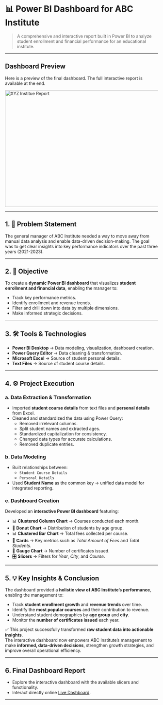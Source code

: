 # 📊 Power BI Dashboard for ABC Institute

> A comprehensive and interactive report built in Power BI to analyze student enrollment and financial performance for an educational institute.

---

## Dashboard Preview

Here is a preview of the final dashboard. The full interactive report is available at the end.

<img width="680" height="383" alt="XYZ Institue Report" src="https://github.com/user-attachments/assets/4bae2082-ab1e-4879-99bf-274ec970dc41" />

---

## 1. 🎯 Problem Statement

The general manager of ABC Institute needed a way to move away from manual data analysis and enable data-driven decision-making. The goal was to get clear insights into key performance indicators over the past three years (2021-2023).

---

## 2. 🚀 Objective  
To create a **dynamic Power BI dashboard** that visualizes **student enrollment and financial data**, enabling the manager to:  
- Track key performance metrics.  
- Identify enrollment and revenue trends.  
- Filter and drill down into data by multiple dimensions.  
- Make informed strategic decisions.  

---

## 3. 🛠️ Tools & Technologies  
- **Power BI Desktop** → Data modeling, visualization, dashboard creation.  
- **Power Query Editor** → Data cleaning & transformation.  
- **Microsoft Excel** → Source of student personal details.  
- **Text Files** → Source of student course details.  

---

## 4. ⚙️ Project Execution  

### a. Data Extraction & Transformation  
- Imported **student course details** from text files and **personal details** from Excel.  
- Cleaned and standardized the data using Power Query:  
  - Removed irrelevant columns.  
  - Split student names and extracted ages.  
  - Standardized capitalization for consistency.  
  - Changed data types for accurate calculations.  
  - Removed duplicate entries.  

### b. Data Modeling  
- Built relationships between:  
  - `Student Course Details`  
  - `Personal Details`  
- Used **Student Name** as the common key → unified data model for integrated reporting.  

### c. Dashboard Creation  
Developed an **interactive Power BI dashboard** featuring:  
- 📊 **Clustered Column Chart** → Courses conducted each month.  
- 🍩 **Donut Chart** → Distribution of students by age group.  
- 📊 **Clustered Bar Chart** → Total fees collected per course.  
- 🧾 **Cards** → Key metrics such as *Total Amount of Fees* and *Total Students*.  
- 🎯 **Gauge Chart** → Number of certificates issued.  
- 🎛 **Slicers** → Filters for *Year*, *City*, and *Course*.  

---

## 5. 💡 Key Insights & Conclusion  
The dashboard provided a **holistic view of ABC Institute’s performance**, enabling the management to:  
- Track **student enrollment growth** and **revenue trends** over time.  
- Identify the **most popular courses** and their contribution to revenue.  
- Understand student demographics by **age group** and **city**.  
- Monitor the **number of certificates issued** each year.  

✅ This project successfully transformed **raw student data into actionable insights**.  
The interactive dashboard now empowers ABC Institute’s management to make **informed, data-driven decisions**, strengthen growth strategies, and improve overall operational efficiency.  

---

## 6. Final Dashboard Report  
- Explore the interactive dashboard with the available slicers and functionality.  
- Interact directly online [Live Dashboard](https://app.powerbi.com/view?r=eyJrIjoiYjgyOGM1YzYtZGI0NC00NzJhLWI3YTAtZWViMzhiZDAzMjQxIiwidCI6ImM2ZTU0OWIzLTVmNDUtNDAzMi1hYWU5LWQ0MjQ0ZGM1YjJjNCJ9).  

---
